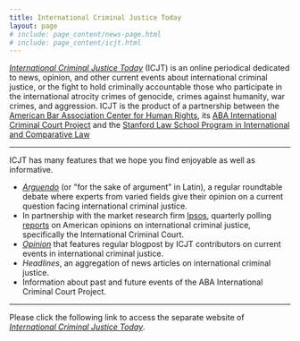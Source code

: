 ```yaml
---
title: International Criminal Justice Today
layout: page
# include: page_content/news-page.html
# include: page_content/icjt.html
---
```

[*International Criminal Justice Today*](http://www.international-criminal-justice-today.org) (ICJT) is an online periodical dedicated to news, opinion, and other current events about international criminal justice, or the fight to hold criminally accountable those who participate in the international atrocity crimes of genocide, crimes against humanity, war crimes, and aggression. ICJT is the product of a partnership between the [American Bar Association Center for Human Rights](http://www.americanbar.org/groups/human_rights.html), its [ABA International Criminal Court Project](http://www.aba-icc.org) and the [Stanford Law School Program in International and Comparative Law](https://www.law.stanford.edu/areas-of-interest/international-and-comparative-law)

---

ICJT has many features that we hope you find enjoyable as well as informative.


-  [*Arguendo*](http://www.international-criminal-justice-today.org/arguendo/) (or "for 	 the sake of argument" in Latin), a regular roundtable debate where experts from 	  	  varied fields give their opinion on a current question facing international criminal 	   justice.
-  In partnership with the market research firm [Ipsos](http://www.ipsos-na.com/),  	 	 quarterly polling [reports](http://www.international-criminal-justice-today.org/ipsos-polling-data/) on American opinions on international criminal justice, 		specifically the International Criminal Court.
-  [*Opinion*](http://www.international-criminal-justice-today.org/opinion/) that  	 features regular blogpost by ICJT contributors on current events in   	 international criminal justice.
-  *Headlines*, an aggregation of news articles on international criminal justice.
-  Information about past and future events of the ABA International Criminal Court 		Project.

---

Please click the following link to access the separate website of [_International Criminal Justice Today_](http://www.international-criminal-justice-today.org).
